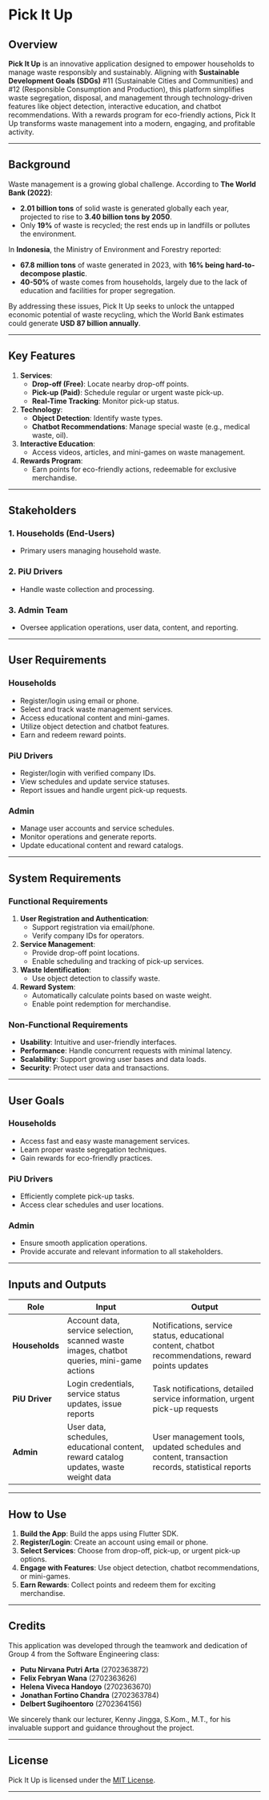 # Pick It Up

## Overview
**Pick It Up** is an innovative application designed to empower households to manage waste responsibly and sustainably. Aligning with **Sustainable Development Goals (SDGs)** #11 (Sustainable Cities and Communities) and #12 (Responsible Consumption and Production), this platform simplifies waste segregation, disposal, and management through technology-driven features like object detection, interactive education, and chatbot recommendations. With a rewards program for eco-friendly actions, Pick It Up transforms waste management into a modern, engaging, and profitable activity.

---

## Background
Waste management is a growing global challenge. According to **The World Bank (2022)**:
- **2.01 billion tons** of solid waste is generated globally each year, projected to rise to **3.40 billion tons by 2050**.
- Only **19%** of waste is recycled; the rest ends up in landfills or pollutes the environment.

In **Indonesia**, the Ministry of Environment and Forestry reported:
- **67.8 million tons** of waste generated in 2023, with **16% being hard-to-decompose plastic**.
- **40-50%** of waste comes from households, largely due to the lack of education and facilities for proper segregation.

By addressing these issues, Pick It Up seeks to unlock the untapped economic potential of waste recycling, which the World Bank estimates could generate **USD 87 billion annually**.

---

## Key Features
1. **Services**: 
   - **Drop-off (Free)**: Locate nearby drop-off points.
   - **Pick-up (Paid)**: Schedule regular or urgent waste pick-up.
   - **Real-Time Tracking**: Monitor pick-up status.
2. **Technology**: 
   - **Object Detection**: Identify waste types.
   - **Chatbot Recommendations**: Manage special waste (e.g., medical waste, oil).
3. **Interactive Education**: 
   - Access videos, articles, and mini-games on waste management.
4. **Rewards Program**: 
   - Earn points for eco-friendly actions, redeemable for exclusive merchandise.

---

## Stakeholders
### 1. **Households (End-Users)**
   - Primary users managing household waste.
### 2. **PiU Drivers**
   - Handle waste collection and processing.
### 3. **Admin Team**
   - Oversee application operations, user data, content, and reporting.

---

## User Requirements
### Households
- Register/login using email or phone.
- Select and track waste management services.
- Access educational content and mini-games.
- Utilize object detection and chatbot features.
- Earn and redeem reward points.

### PiU Drivers
- Register/login with verified company IDs.
- View schedules and update service statuses.
- Report issues and handle urgent pick-up requests.

### Admin
- Manage user accounts and service schedules.
- Monitor operations and generate reports.
- Update educational content and reward catalogs.

---

## System Requirements
### Functional Requirements
1. **User Registration and Authentication**:
   - Support registration via email/phone.
   - Verify company IDs for operators.
2. **Service Management**:
   - Provide drop-off point locations.
   - Enable scheduling and tracking of pick-up services.
3. **Waste Identification**:
   - Use object detection to classify waste.
4. **Reward System**:
   - Automatically calculate points based on waste weight.
   - Enable point redemption for merchandise.

### Non-Functional Requirements
- **Usability**: Intuitive and user-friendly interfaces.
- **Performance**: Handle concurrent requests with minimal latency.
- **Scalability**: Support growing user bases and data loads.
- **Security**: Protect user data and transactions.

---

## User Goals
### Households
- Access fast and easy waste management services.
- Learn proper waste segregation techniques.
- Gain rewards for eco-friendly practices.

### PiU Drivers
- Efficiently complete pick-up tasks.
- Access clear schedules and user locations.

### Admin
- Ensure smooth application operations.
- Provide accurate and relevant information to all stakeholders.

---

## Inputs and Outputs
| **Role**         | **Input**                                                                                              | **Output**                                                                                          |
|-------------------|------------------------------------------------------------------------------------------------------|-----------------------------------------------------------------------------------------------------|
| **Households**    | Account data, service selection, scanned waste images, chatbot queries, mini-game actions             | Notifications, service status, educational content, chatbot recommendations, reward points updates  |
| **PiU Driver** | Login credentials, service status updates, issue reports                                            | Task notifications, detailed service information, urgent pick-up requests                          |
| **Admin**         | User data, schedules, educational content, reward catalog updates, waste weight data                  | User management tools, updated schedules and content, transaction records, statistical reports      |

---

## How to Use
1. **Build the App**: Build the apps using Flutter SDK.
2. **Register/Login**: Create an account using email or phone.
3. **Select Services**: Choose from drop-off, pick-up, or urgent pick-up options.
4. **Engage with Features**: Use object detection, chatbot recommendations, or mini-games.
5. **Earn Rewards**: Collect points and redeem them for exciting merchandise.

---

## Credits  
This application was developed through the teamwork and dedication of Group 4 from the Software Engineering class:  

- **Putu Nirvana Putri Arta** (2702363872)  
- **Felix Febryan Wana** (2702363626)  
- **Helena Viveca Handoyo** (2702363670)  
- **Jonathan Fortino Chandra** (2702363784)  
- **Delbert Sugihoentoro** (2702364156)  

We sincerely thank our lecturer, Kenny Jingga, S.Kom., M.T., for his invaluable support and guidance throughout the project.

---

## License
Pick It Up is licensed under the [MIT License](LICENSE).

---
